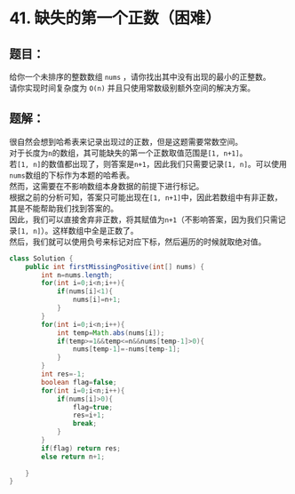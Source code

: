 # 41. 缺失的第一个正数（困难）
## 题目：
给你一个未排序的整数数组 `nums` ，请你找出其中没有出现的最小的正整数。\
请你实现时间复杂度为 `O(n)` 并且只使用常数级别额外空间的解决方案。
## 题解：
很自然会想到哈希表来记录出现过的正数，但是这题需要常数空间。\
对于长度为`n`的数组，其可能缺失的第一个正数取值范围是`[1, n+1]`。\
若`[1, n]`的数值都出现了，则答案是`n+1`，因此我们只需要记录`[1, n]`。可以使用`nums`数组的下标作为本题的哈希表。\
然而，这需要在不影响数组本身数据的前提下进行标记。\
根据之前的分析可知，答案只可能出现在`[1, n+1]`中，因此若数组中有非正数，其是不能帮助我们找到答案的。\
因此，我们可以直接舍弃非正数，将其赋值为`n+1`（不影响答案，因为我们只需记录`[1, n]`）。这样数组中全是正数了。\
然后，我们就可以使用负号来标记对应下标，然后遍历的时候就取绝对值。
```java
class Solution {
    public int firstMissingPositive(int[] nums) {
        int n=nums.length;
        for(int i=0;i<n;i++){
            if(nums[i]<1){
                nums[i]=n+1;
            }
        }
        for(int i=0;i<n;i++){
            int temp=Math.abs(nums[i]);
            if(temp>=1&&temp<=n&&nums[temp-1]>0){
                nums[temp-1]=-nums[temp-1];
            }
        }
        int res=-1;
        boolean flag=false;
        for(int i=0;i<n;i++){
            if(nums[i]>0){
                flag=true;
                res=i+1;
                break;
            }
        }
        if(flag) return res;
        else return n+1;
        
    }
}
```